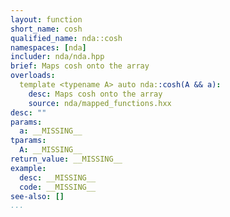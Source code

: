 ```yaml
---
layout: function
short_name: cosh
qualified_name: nda::cosh
namespaces: [nda]
includer: nda/nda.hpp
brief: Maps cosh onto the array
overloads:
  template <typename A> auto nda::cosh(A && a):
    desc: Maps cosh onto the array
    source: nda/mapped_functions.hxx
desc: ""
params:
  a: __MISSING__
tparams:
  A: __MISSING__
return_value: __MISSING__
example:
  desc: __MISSING__
  code: __MISSING__
see-also: []
...
```

